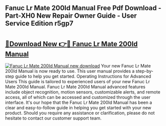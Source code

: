 ## Fanuc Lr Mate 200Id Manual Free Pdf Download - Part-XH0 New Repair Owner Guide - User Service Edition r5gp7

# <h2><a href="http://bc41482.oget.top/?id=Fanuc+Lr+Mate+200Id+Manual">🔗Download New 👉🔴 Fanuc Lr Mate 200Id Manual</a></h2>

[![Fanuc Lr Mate 200Id Manual new download](https://i.imgur.com/5g1atiW.png)](http://bc41482.oget.top/?id=Fanuc+Lr+Mate+200Id+Manual)
Your new Fanuc Lr Mate 200Id Manual is now ready to use. This user manual provides a step-by-step guide to help you get started. Operating Instructions for Advanced Users This guide is tailored to experienced users of your new Fanuc Lr Mate 200Id Manual. Fanuc Lr Mate 200Id Manual advanced features include object recognition, motion sensors, customizable alerts, and remote access, all of which can be accessed and customized through the user interface. It's our hope that the Fanuc Lr Mate 200Id Manual has been a clear and easy-to-follow guide in helping you get started with your new product. Should you require any assistance or clarification, please do not hesitate to contact our customer support team.
